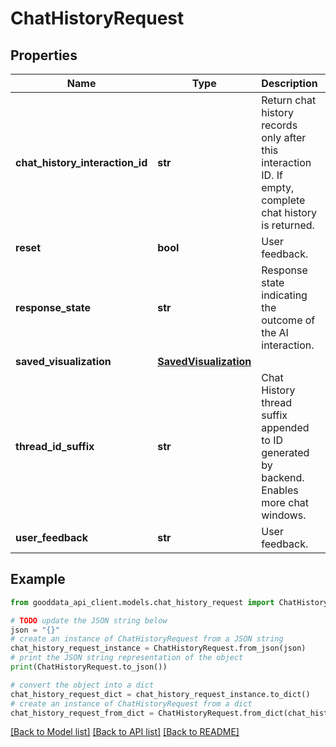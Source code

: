 # ChatHistoryRequest


## Properties

Name | Type | Description | Notes
------------ | ------------- | ------------- | -------------
**chat_history_interaction_id** | **str** | Return chat history records only after this interaction ID. If empty, complete chat history is returned. | [optional] 
**reset** | **bool** | User feedback. | [optional] 
**response_state** | **str** | Response state indicating the outcome of the AI interaction. | [optional] 
**saved_visualization** | [**SavedVisualization**](SavedVisualization.md) |  | [optional] 
**thread_id_suffix** | **str** | Chat History thread suffix appended to ID generated by backend. Enables more chat windows. | [optional] 
**user_feedback** | **str** | User feedback. | [optional] 

## Example

```python
from gooddata_api_client.models.chat_history_request import ChatHistoryRequest

# TODO update the JSON string below
json = "{}"
# create an instance of ChatHistoryRequest from a JSON string
chat_history_request_instance = ChatHistoryRequest.from_json(json)
# print the JSON string representation of the object
print(ChatHistoryRequest.to_json())

# convert the object into a dict
chat_history_request_dict = chat_history_request_instance.to_dict()
# create an instance of ChatHistoryRequest from a dict
chat_history_request_from_dict = ChatHistoryRequest.from_dict(chat_history_request_dict)
```
[[Back to Model list]](../README.md#documentation-for-models) [[Back to API list]](../README.md#documentation-for-api-endpoints) [[Back to README]](../README.md)


